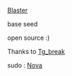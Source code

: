 [Blaster](https://telegram.me/blaster_TG)




base seed




open source :)




Thanks to [Tg_break](https://telegram.me/tg_break)





sudo : [Nova](https://telegram.me/nethall)
